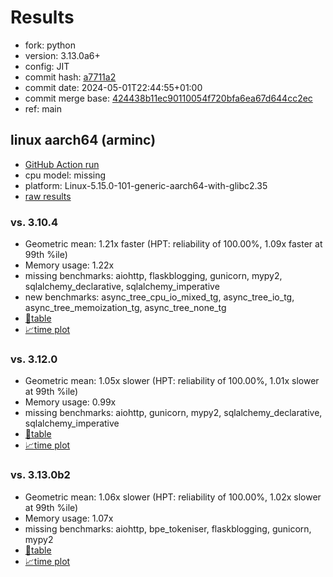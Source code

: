 # Results

- fork: python
- version: 3.13.0a6+
- config: JIT
- commit hash: [a7711a2](https://github.com/python/cpython/commit/a7711a2)
- commit date: 2024-05-01T22:44:55+01:00
- commit merge base: [424438b11ec90110054f720bfa6ea67d644cc2ec](https://github.com/python/cpython/commit/424438b11ec90110054f720bfa6ea67d644cc2ec)
- ref: main

## linux aarch64 (arminc)

- [GitHub Action run](https://github.com/faster-cpython/benchmarking/actions/runs/8915475261)
- cpu model: missing
- platform: Linux-5.15.0-101-generic-aarch64-with-glibc2.35
- [raw results](bm-20240501-arminc-aarch64-python-main-3.13.0a6%2B-a7711a2.json)

### vs. 3.10.4

- Geometric mean: 1.21x faster (HPT: reliability of 100.00%, 1.09x faster at 99th %ile)
- Memory usage: 1.22x
- missing benchmarks: aiohttp, flaskblogging, gunicorn, mypy2, sqlalchemy_declarative, sqlalchemy_imperative
- new benchmarks: async_tree_cpu_io_mixed_tg, async_tree_io_tg, async_tree_memoization_tg, async_tree_none_tg
- [📄table](bm-20240501-arminc-aarch64-python-main-3.13.0a6%2B-a7711a2-vs-3.10.4.md)
- [📈time plot](bm-20240501-arminc-aarch64-python-main-3.13.0a6%2B-a7711a2-vs-3.10.4.svg)

### vs. 3.12.0

- Geometric mean: 1.05x slower (HPT: reliability of 100.00%, 1.01x slower at 99th %ile)
- Memory usage: 0.99x
- missing benchmarks: aiohttp, gunicorn, mypy2, sqlalchemy_declarative, sqlalchemy_imperative
- [📄table](bm-20240501-arminc-aarch64-python-main-3.13.0a6%2B-a7711a2-vs-3.12.0.md)
- [📈time plot](bm-20240501-arminc-aarch64-python-main-3.13.0a6%2B-a7711a2-vs-3.12.0.svg)

### vs. 3.13.0b2

- Geometric mean: 1.06x slower (HPT: reliability of 100.00%, 1.02x slower at 99th %ile)
- Memory usage: 1.07x
- missing benchmarks: aiohttp, bpe_tokeniser, flaskblogging, gunicorn, mypy2
- [📄table](bm-20240501-arminc-aarch64-python-main-3.13.0a6%2B-a7711a2-vs-3.13.0b2.md)
- [📈time plot](bm-20240501-arminc-aarch64-python-main-3.13.0a6%2B-a7711a2-vs-3.13.0b2.svg)

